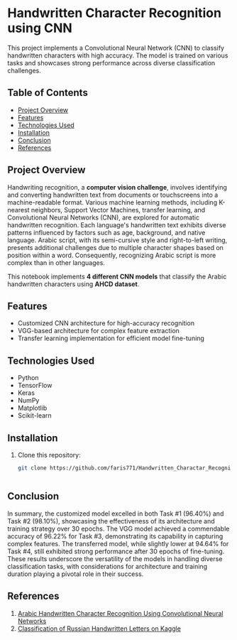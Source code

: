 # Handwritten Character Recognition using CNN

This project implements a Convolutional Neural Network (CNN) to classify handwritten characters with high accuracy. The model is trained on various tasks and showcases strong performance across diverse classification challenges.

## Table of Contents
- [Project Overview](#project-overview)
- [Features](#features)
- [Technologies Used](#technologies-used)
- [Installation](#installation)
- [Conclusion](#conclusion)
- [References](#references)

## Project Overview
Handwriting recognition, a **computer vision challenge**, involves identifying and converting handwritten text from documents or touchscreens into a machine-readable format. Various machine learning methods, including K-nearest neighbors, Support Vector Machines, transfer learning, and Convolutional Neural Networks (CNN), are explored for automatic handwritten recognition.
Each language's handwritten text exhibits diverse patterns influenced by factors such as age, background, and native language. Arabic script, with its semi-cursive style and right-to-left writing, presents additional challenges due to multiple character shapes based on position within a word. Consequently, recognizing Arabic script is more complex than in other languages.

This notebook implements **4 different CNN models** that classify the Arabic handwritten characters using  **AHCD dataset**.  
## Features
- Customized CNN architecture for high-accuracy recognition
- VGG-based architecture for complex feature extraction
- Transfer learning implementation for efficient model fine-tuning

## Technologies Used
- Python
- TensorFlow
- Keras
- NumPy
- Matplotlib
- Scikit-learn

## Installation
1. Clone this repository:
   ```bash
   git clone https://github.com/faris771/Handwritten_Charactar_Recognition



## Conclusion

In summary, the customized model excelled in both Task #1 (96.40%) and Task #2 (98.10%), showcasing the effectiveness of its architecture and training strategy over 30 epochs. The VGG model achieved a commendable accuracy of 96.22% for Task #3, demonstrating its capability in capturing complex features. The transferred model, while slightly lower at 94.64% for Task #4, still exhibited strong performance after 30 epochs of fine-tuning. These results underscore the versatility of the models in handling diverse classification tasks, with considerations for architecture and training duration playing a pivotal role in their success.

## References
1. [Arabic Handwritten Character Recognition Using Convolutional Neural Networks](https://10.21203/rs.3.rs-3141935/v1)
2. [Classification of Russian Handwritten Letters on Kaggle](https://www.kaggle.com/code/bryanb/cnn-for-handwritten-letters-classification/notebook)
